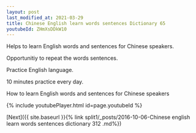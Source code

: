 ```yaml
---
layout: post
last_modified_at: 2021-03-29
title: Chinese English learn words sentences Dictionary 65 
youtubeId: ZHmXsDDkW10
---
```

 
 
Helps to learn English words and sentences for Chinese speakers.

Opportunitiy to repeat the words sentences. 

Practice English language. 
 
10 minutes practice every day. 
 
How to learn English words and sentences for Chinese speakers 
 
{% include youtubePlayer.html id=page.youtubeId %}
 
 
[Next]({{ site.baseurl }}{% link  split1/_posts/2016-10-06-Chinese english learn words sentences dictionary 312 .md%})
 

